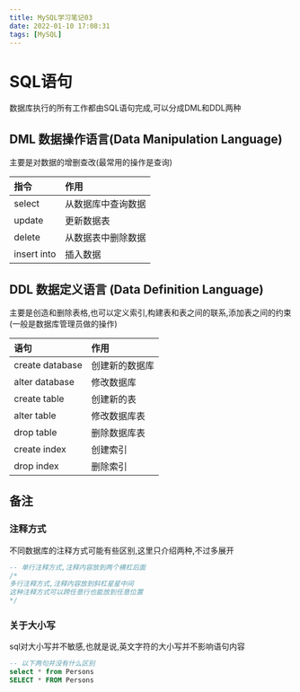 ```yaml
---
title: MySQL学习笔记03
date: 2022-01-10 17:08:31
tags: [MySQL]
---
```


<!-- toc -->

# SQL语句

数据库执行的所有工作都由SQL语句完成,可以分成DML和DDL两种

## DML 数据操作语言(Data Manipulation Language)

主要是对数据的增删查改(最常用的操作是查询)

| 指令        | 作用               |
| :---------- | :----------------- |
| select | 从数据库中查询数据 |
| update      | 更新数据表         |
| delete      | 从数据表中删除数据 |
| insert into | 插入数据           |

## DDL 数据定义语言 (Data Definition Language)

主要是创造和删除表格,也可以定义索引,构建表和表之间的联系,添加表之间的约束(一般是数据库管理员做的操作)

| 语句            | 作用           |
| :-------------- | :------------- |
| create database | 创建新的数据库 |
| alter database  | 修改数据库     |
| create table    | 创建新的表     |
| alter table     | 修改数据库表   |
| drop table      | 删除数据库表   |
| create index    | 创建索引       |
| drop index      | 删除索引       |

## 备注

### 注释方式

不同数据库的注释方式可能有些区别,这里只介绍两种,不过多展开

```sql
-- 单行注释方式,注释内容放到两个横杠后面
/*
多行注释方式,注释内容放到斜杠星星中间
这种注释方式可以跨任意行也能放到任意位置
*/
```

### 关于大小写

sql对大小写并不敏感,也就是说,英文字符的大小写并不影响语句内容

```sql
-- 以下两句并没有什么区别
select * from Persons
SELECT * FROM Persons
```

